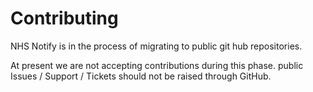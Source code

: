 # Contributing

NHS Notify is in the process of migrating to public git hub repositories.

At present we are not accepting contributions during this phase. public Issues / Support / Tickets should not be raised through GitHub.
